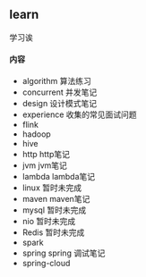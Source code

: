 ## learn  
学习诶

#### 内容
- algorithm 算法练习
- concurrent 并发笔记
- design 设计模式笔记
- experience 收集的常见面试问题
- flink
- hadoop
- hive
- http http笔记
- jvm jvm笔记
- lambda lambda笔记
- linux 暂时未完成
- maven maven笔记
- mysql 暂时未完成
- nio 暂时未完成
- Redis 暂时未完成
- spark
- spring spring 调试笔记
- spring-cloud
